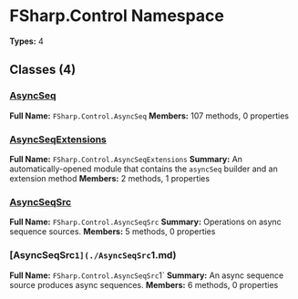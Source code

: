 # FSharp.Control Namespace

**Types:** 4

## Classes (4)

### [AsyncSeq](./AsyncSeq.md)
**Full Name:** `FSharp.Control.AsyncSeq`
**Members:** 107 methods, 0 properties

### [AsyncSeqExtensions](./AsyncSeqExtensions.md)
**Full Name:** `FSharp.Control.AsyncSeqExtensions`
**Summary:** An automatically-opened module that contains the `asyncSeq` builder and an extension method
**Members:** 2 methods, 1 properties

### [AsyncSeqSrc](./AsyncSeqSrc.md)
**Full Name:** `FSharp.Control.AsyncSeqSrc`
**Summary:** Operations on async sequence sources.
**Members:** 5 methods, 0 properties

### [AsyncSeqSrc`1](./AsyncSeqSrc`1.md)
**Full Name:** `FSharp.Control.AsyncSeqSrc`1`
**Summary:** An async sequence source produces async sequences.
**Members:** 6 methods, 0 properties

